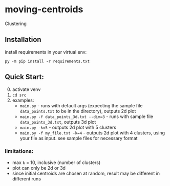 # moving-centroids
Clustering 

## Installation
install requirements in your virtual env:

`py -m pip install -r requirements.txt`

## Quick Start:
0. activate venv
1. `cd src`
2. examples: 
    - `main.py` - runs with default args (expecting the sample file `data_points.txt` to be in the directory), outputs 2d plot
    - `main.py -f data_points_3d.txt --dim=3` - runs with sample file `data_points_3d.txt`, outputs 3d plot
    - `main.py -k=5` - outputs 2d plot with 5 clusters
    - `main.py -f my_file.txt -k=4` - outputs 2d plot with 4 clusters, using your file as input. see sample files for necessary format

### limitations:
- max `k` = 10, inclusive (number of clusters)
- plot can only be 2d or 3d
- since initial centroids are chosen at random, result may be different in different runs


